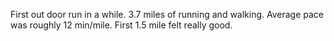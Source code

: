 First out door run in a while. 3.7 miles of running and walking. Average pace was roughly 12 min/mile. First 1.5 mile felt really good.
